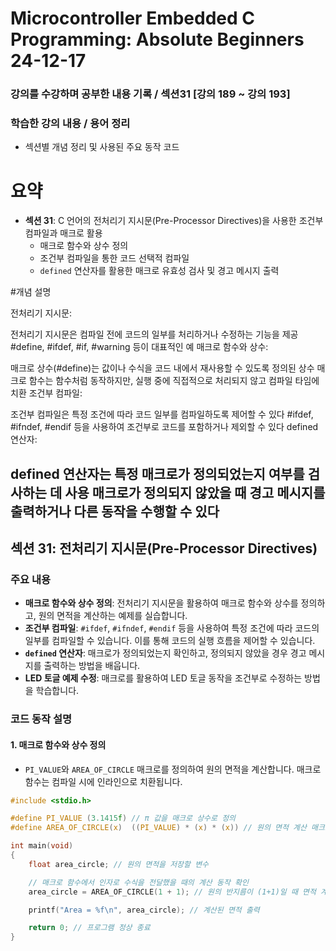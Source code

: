 # Microcontroller Embedded C Programming: Absolute Beginners 24-12-17

### 강의를 수강하며 공부한 내용 기록 / 섹션31 [강의 189 ~ 강의 193]

### 학습한 강의 내용 / 용어 정리

- 섹션별 개념 정리 및 사용된 주요 동작 코드

# 요약
- **섹션 31**: C 언어의 전처리기 지시문(Pre-Processor Directives)을 사용한 조건부 컴파일과 매크로 활용
  - 매크로 함수와 상수 정의
  - 조건부 컴파일을 통한 코드 선택적 컴파일
  - `defined` 연산자를 활용한 매크로 유효성 검사 및 경고 메시지 출력

#개념 설명 

전처리기 지시문:

전처리기 지시문은 컴파일 전에 코드의 일부를 처리하거나 수정하는 기능을 제공
#define, #ifdef, #if, #warning 등이 대표적인 예
매크로 함수와 상수:

매크로 상수(#define)는 값이나 수식을 코드 내에서 재사용할 수 있도록 정의된 상수
매크로 함수는 함수처럼 동작하지만, 실행 중에 직접적으로 처리되지 않고 컴파일 타임에 치환
조건부 컴파일:

조건부 컴파일은 특정 조건에 따라 코드 일부를 컴파일하도록 제어할 수 있다
#ifdef, #ifndef, #endif 등을 사용하여 조건부로 코드를 포함하거나 제외할 수 있다
defined 연산자:

defined 연산자는 특정 매크로가 정의되었는지 여부를 검사하는 데 사용 
매크로가 정의되지 않았을 때 경고 메시지를 출력하거나 다른 동작을 수행할 수 있다
----

## 섹션 31: 전처리기 지시문(Pre-Processor Directives)

### 주요 내용
- **매크로 함수와 상수 정의**: 전처리기 지시문을 활용하여 매크로 함수와 상수를 정의하고, 원의 면적을 계산하는 예제를 실습합니다.
- **조건부 컴파일**: `#ifdef`, `#ifndef`, `#endif` 등을 사용하여 특정 조건에 따라 코드의 일부를 컴파일할 수 있습니다. 이를 통해 코드의 실행 흐름을 제어할 수 있습니다.
- **`defined` 연산자**: 매크로가 정의되었는지 확인하고, 정의되지 않았을 경우 경고 메시지를 출력하는 방법을 배웁니다.
- **LED 토글 예제 수정**: 매크로를 활용하여 LED 토글 동작을 조건부로 수정하는 방법을 학습합니다.

### 코드 동작 설명

#### 1. 매크로 함수와 상수 정의
- `PI_VALUE`와 `AREA_OF_CIRCLE` 매크로를 정의하여 원의 면적을 계산합니다. 매크로 함수는 컴파일 시에 인라인으로 치환됩니다.

```c
#include <stdio.h>

#define PI_VALUE (3.1415f) // π 값을 매크로 상수로 정의
#define AREA_OF_CIRCLE(x)  ((PI_VALUE) * (x) * (x)) // 원의 면적 계산 매크로 함수

int main(void)
{
    float area_circle; // 원의 면적을 저장할 변수

    // 매크로 함수에서 인자로 수식을 전달했을 때의 계산 동작 확인
    area_circle = AREA_OF_CIRCLE(1 + 1); // 원의 반지름이 (1+1)일 때 면적 계산

    printf("Area = %f\n", area_circle); // 계산된 면적 출력

    return 0; // 프로그램 정상 종료
}
